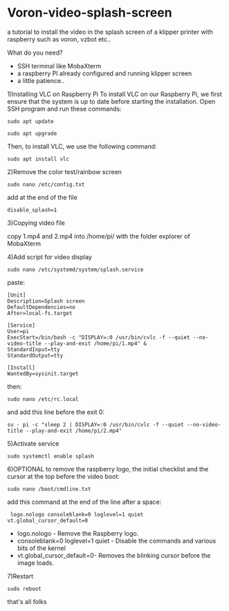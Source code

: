 # Voron-video-splash-screen
a tutorial to install the video in the splash screen of a klipper printer with raspberry such as voron, vzbot etc..


What do you need?
- SSH terminal like MobaXterm
- a raspberry PI already configured and running klipper screen
- a little patience..

1)Installing VLC on Raspberry Pi
To install VLC on our Raspberry Pi, we first ensure that the system is up to date before starting the installation.
Open SSH program and run these commands:

```
sudo apt update
```
```
sudo apt upgrade
```
Then, to install VLC, we use the following command:

```
sudo apt install vlc
```

2)Remove the color test/rainbow screen
```
sudo nano /etc/config.txt
```
add at the end of the file 
```
disable_splash=1
```

3)Copying video file

copy 1.mp4 and 2.mp4 into /home/pi/ with the folder explorer of MobaXterm

4)Add script for video display
```
sudo nano /etc/systemd/system/splash.service
```
paste:

```                                                                                      
[Unit]
Description=Splash screen
DefaultDependencies=no
After=local-fs.target

[Service]
User=pi
ExecStart=/bin/bash -c "DISPLAY=:0 /usr/bin/cvlc -f --quiet --no-video-title --play-and-exit /home/pi/1.mp4" &
StandardInput=tty
StandardOutput=tty

[Install]
WantedBy=sysinit.target
```

then:
```
sudo nano /etc/rc.local
```
and add this line before the exit 0:
```
su - pi -c "sleep 2 | DISPLAY=:0 /usr/bin/cvlc -f --quiet --no-video-title --play-and-exit /home/pi/2.mp4"
```
5)Activate service
```
sudo systemctl enable splash
```
6)OPTIONAL
to remove the raspberry logo, the initial checklist and the cursor at the top before the video boot:
```
sudo nano /boot/cmdline.txt
```
add this command at the end of the line after a space:
```
 logo.nologo consoleblank=0 loglevel=1 quiet vt.global_cursor_default=0
```
 - logo.nologo - Remove the Raspberry logo.
 - consoleblank=0 loglevel=1 quiet - Disable the commands and various bits of the kernel
 - vt.global_cursor_default=0- Removes the blinking cursor before the image loads.

7)Restart
```
sudo reboot
```



that's all folks
